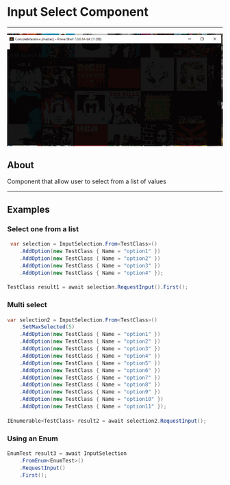 # Input Select Component
---
![gif](../gifs/input-select.gif)
## About

Component that allow user to select from a list of values

---
## Examples

### Select one from a list
```C#
 var selection = InputSelection.From<TestClass>()
    .AddOption(new TestClass { Name = "option1" })
    .AddOption(new TestClass { Name = "option2" })
    .AddOption(new TestClass { Name = "option3" })
    .AddOption(new TestClass { Name = "option4" });

TestClass result1 = await selection.RequestInput().First();
```

### Multi select
```C#
var selection2 = InputSelection.From<TestClass>()
    .SetMaxSelected(5)
    .AddOption(new TestClass { Name = "option1" })
    .AddOption(new TestClass { Name = "option2" })
    .AddOption(new TestClass { Name = "option3" })
    .AddOption(new TestClass { Name = "option4" })
    .AddOption(new TestClass { Name = "option5" })
    .AddOption(new TestClass { Name = "option6" })
    .AddOption(new TestClass { Name = "option7" })
    .AddOption(new TestClass { Name = "option8" })
    .AddOption(new TestClass { Name = "option9" })
    .AddOption(new TestClass { Name = "option10" })
    .AddOption(new TestClass { Name = "option11" });

IEnumerable<TestClass> result2 = await selection2.RequestInput();
```

### Using an Enum
```C#
EnumTest result3 = await InputSelection
    .FromEnum<EnumTest>()
    .RequestInput()
    .First();
```